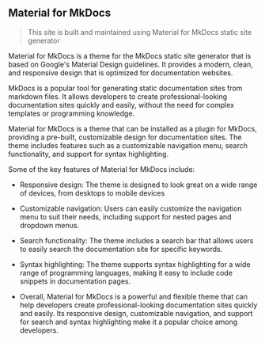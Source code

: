 ## Material for MkDocs

>This site is built and maintained using Material for MkDocs static site generator

Material for MkDocs is a theme for the MkDocs static site generator that is based on Google's Material Design guidelines. It provides a modern, clean, and responsive design that is optimized for documentation websites.

MkDocs is a popular tool for generating static documentation sites from markdown files. It allows developers to create professional-looking documentation sites quickly and easily, without the need for complex templates or programming knowledge.

Material for MkDocs is a theme that can be installed as a plugin for MkDocs, providing a pre-built, customizable design for documentation sites. The theme includes features such as a customizable navigation menu, search functionality, and support for syntax highlighting.

Some of the key features of Material for MkDocs include:

- Responsive design: The theme is designed to look great on a wide range of devices, from desktops to mobile devices

- Customizable navigation: Users can easily customize the navigation menu to suit their needs, including support for nested pages and dropdown menus.

- Search functionality: The theme includes a search bar that allows users to easily search the documentation site for specific keywords.

- Syntax highlighting: The theme supports syntax highlighting for a wide range of programming languages, making it easy to include code snippets in documentation pages.

- Overall, Material for MkDocs is a powerful and flexible theme that can help developers create professional-looking documentation sites quickly and easily. Its responsive design, customizable navigation, and support for search and syntax highlighting make it a popular choice among developers.

